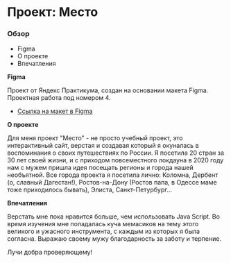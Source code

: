# Проект: Место

### Обзор

* Figma
* О проекте
* Впечатления

**Figma**

Проект от Яндекс Практикума, создан на основании макета Figma. Проектная работа под номером 4.

* [Ссылка на макет в Figma](https://www.figma.com/file/2cn9N9jSkmxD84oJik7xL7/JavaScript.-Sprint-4?node-id=0%3A1)

**О проекте**

Для меня проект "Место" - не просто учебный проект, это интерактивный сайт, верстая и создавая который я окуналась в воспоминания о своих путешествиях по России. Я посетила 20 стран за 30 лет своей жизни, и с приходом повсеместного локдауна в 2020 году нам с мужем пришла идея посещать регионы и города нашей необъятной. Все города проекта я посетила лично: Коломна, Дербент (о, славный Дагестан!), Ростов-на-Дону (Ростов папа, в Одессе маме тоже приходилось бывать), Элиста, Санкт-Петурбург...

**Впечатления**

Верстать мне пока нравится больше, чем использовать Java Script. Во время изучения мне попадалась куча мемасиков на тему этого великого и ужасного инструмента, с каждым из которых я была согласна.
Выражаю своему мужу благодарность за заботу и терпение.

Лучи добра проверяющему!